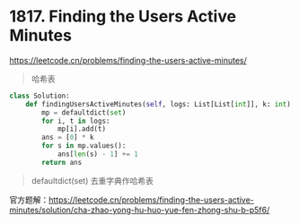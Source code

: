 # 1817. Finding the Users Active Minutes

<https://leetcode.cn/problems/finding-the-users-active-minutes/>

> 哈希表

```Python
class Solution:
    def findingUsersActiveMinutes(self, logs: List[List[int]], k: int) -> List[int]:
        mp = defaultdict(set)
        for i, t in logs:
            mp[i].add(t)
        ans = [0] * k
        for s in mp.values():
            ans[len(s) - 1] += 1
        return ans
```

> defaultdict(set) 去重字典作哈希表

官方题解：<https://leetcode.cn/problems/finding-the-users-active-minutes/solution/cha-zhao-yong-hu-huo-yue-fen-zhong-shu-b-p5f6/>
